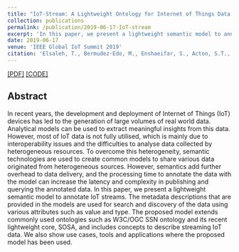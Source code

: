 ```yaml
---
title: "IoT-Stream: A Lightweight Ontology for Internet of Things Data Streams"
collection: publications
permalink: /publication/2019-06-17-IoT-stream
excerpt: 'In this paper, we present a lightweight semantic model to annotate IoT streams. [[PDF]](https://epubs.surrey.ac.uk/851830/1/IoT-Stream.pdf) [[CODE]](http://iot.ee.surrey.ac.uk/iot-crawler/ontology/iot-stream/)'
date: 2019-06-17
venue: 'IEEE Global IoT Summit 2019'
citation: 'Elsaleh, T., Bermudez-Edo, M., Enshaeifar, S., Acton, S.T., Rezvani, R. and Barnaghi, P. (2019). &quot;IoT-stream: a Lightweight Ontology for Internet of Things Data Streams.&quot; <i>2019 Global IoT Summit (GIoTS)</i>. (pp. 1-6) IEEE.'
---
```


[[PDF]](https://epubs.surrey.ac.uk/851830/1/IoT-Stream.pdf) [[CODE]](http://iot.ee.surrey.ac.uk/iot-crawler/ontology/iot-stream/)

## Abstract
In recent years, the development and deployment of Internet of Things (IoT) devices has led to the generation of large volumes of real world data. Analytical models can be used to extract meaningful insights from this data. However, most of IoT data is not fully utilised, which is mainly due to interoperability issues and the difficulties to analyse data collected by heterogeneous resources. To overcome this heterogeneity, semantic technologies are used to create common models to share various data originated from heterogeneous sources. However, semantics add further overhead to data delivery, and the processing time to annotate the data with the model can increase the latency and complexity in publishing and querying the annotated data. In this paper, we present a lightweight semantic model to annotate IoT streams. The metadata descriptions that are provided in the models are used for search and discovery of the data using various attributes such as value and type. The proposed model extends commonly used ontologies such as W3C/OGC SSN ontology and its recent lightweight core, SOSA, and includes concepts to describe streaming IoT data. We also show use cases, tools and applications where the proposed model has been used.